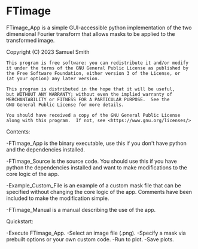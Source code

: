 # FTimage
FTimage_App is a simple GUI-accessible python implementation of the two dimensional Fourier transform that allows masks to be applied to the transformed image. 
    
Copyright (C) 2023  Samuel Smith

    This program is free software: you can redistribute it and/or modify
    it under the terms of the GNU General Public License as published by
    the Free Software Foundation, either version 3 of the License, or
    (at your option) any later version.

    This program is distributed in the hope that it will be useful,
    but WITHOUT ANY WARRANTY; without even the implied warranty of
    MERCHANTABILITY or FITNESS FOR A PARTICULAR PURPOSE.  See the
    GNU General Public License for more details.

    You should have received a copy of the GNU General Public License
    along with this program.  If not, see <https://www.gnu.org/licenses/>

Contents:

-FTimage_App is the binary executable, use this if you don't have python and the dependencies installed.

-FTimage_Source is the source code. You should use this if you have python the dependencies installed and want to make modifications to the core logic of the app.

-Example_Custom_File is an example of a custom mask file that can be specified without changing the core logic of the app. Comments have been included to make the modification simple. 

-FTimage_Manual is a manual describing the use of the app.

Quickstart:

-Execute FTimage_App.
-Select an image file (.png).
-Specify a mask via prebuilt options or your own custom code. 
-Run to plot.
-Save plots.
